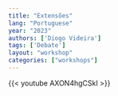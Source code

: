 ```yaml
---
title: "Extensões"
lang: "Portuguese"
year: "2023"
authors: ['Diogo Videira']
tags: ['Debate']
layout: "workshop"
categories: ["workshops"]
---
```


{{< youtube AXON4hgCSkI >}}
